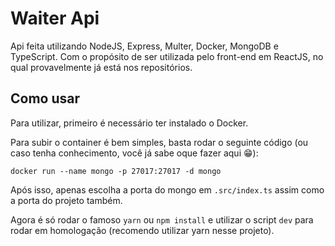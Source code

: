 # Waiter Api

Api feita utilizando NodeJS, Express, Multer, Docker, MongoDB e TypeScript.
Com o propósito de ser utilizada pelo front-end em ReactJS, no qual provavelmente já está nos repositórios.

## Como usar

Para utilizar, primeiro é necessário ter instalado o Docker.

Para subir o container é bem simples, basta rodar o seguinte código (ou caso tenha conhecimento, você já sabe oque fazer aqui 😁):

```
docker run --name mongo -p 27017:27017 -d mongo
```

Após isso, apenas escolha a porta do mongo em ```.src/index.ts``` assim como a porta do projeto também.

Agora é só rodar o famoso ```yarn``` ou ```npm install``` e utilizar o script ```dev``` para rodar em homologação (recomendo utilizar yarn nesse projeto).
